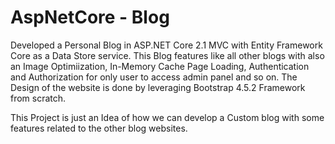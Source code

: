 # AspNetCore - Blog

Developed a Personal Blog in ASP.NET Core 2.1 MVC with Entity Framework Core as a Data Store service. This Blog features like all other blogs with also an Image Optimiization,
In-Memory Cache Page Loading, Authentication and Authorization for only user to access admin panel and so on. The Design of the website is done by leveraging Bootstrap 4.5.2 
Framework from scratch.

This Project is just an Idea of how we can develop a Custom blog with some features related to the other blog websites.
